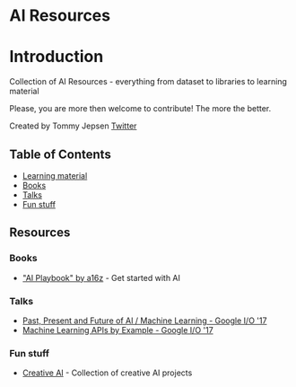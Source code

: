 # AI Resources

# Introduction


Collection of AI Resources - everything from dataset to libraries to learning material

Please, you are more then welcome to contribute! The more the better.

Created by Tommy Jepsen [Twitter](https://twitter.com/tommy_jepsen)

## Table of Contents

- [Learning material](#learning-material)
- [Books](#books)
- [Talks](#talks)
- [Fun stuff](#fun-stuff)


## Resources

### Books
- ["AI Playbook" by a16z](http://aiplaybook.a16z.com/docs/intro/getting-started) - Get started with AI

### Talks
- [Past, Present and Future of AI / Machine Learning - Google I/O '17](https://www.youtube.com/watch?v=0ueamFGdOpA)
- [Machine Learning APIs by Example - Google I/O '17](https://www.youtube.com/watch?v=nS_wSAAokxk)

### Fun stuff
- [Creative AI](http://www.creativeai.net/) - Collection of creative AI projects
